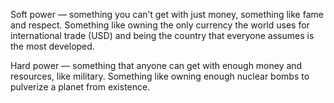 Soft power — something you can’t get with just money, something like fame and respect. Something like owning the only currency the world uses for international trade (USD) and being the country that everyone assumes is the most developed.

Hard power — something that anyone can get with enough money and resources, like military. Something like owning enough nuclear bombs to pulverize a planet from existence.
